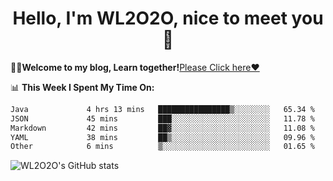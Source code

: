 <h1 align = "center">Hello, I'm WL2O2O, nice to meet you 👋</h1>

🧑‍💻**Welcome to my blog, Learn together!**[Please Click here❤️](https://wl2o2o.github.io)

📊 **This Week I Spent My Time On:**
<!--START_SECTION:waka-->

```txt
Java             4 hrs 13 mins   ████████████████▒░░░░░░░░   65.34 %
JSON             45 mins         ███░░░░░░░░░░░░░░░░░░░░░░   11.78 %
Markdown         42 mins         ██▓░░░░░░░░░░░░░░░░░░░░░░   11.08 %
YAML             38 mins         ██▒░░░░░░░░░░░░░░░░░░░░░░   09.96 %
Other            6 mins          ▒░░░░░░░░░░░░░░░░░░░░░░░░   01.65 %
```

<!--END_SECTION:waka-->

![WL2O2O's GitHub stats](https://github-readme-stats.vercel.app/api?username=wl2o2o&show_icons=true)


<!--
**WL2O2O/WL2O2O** is a ✨ _special_ ✨ repository because its `README.md` (this file) appears on your GitHub profile.

Here are some ideas to get you started:

- 🔭 I’m currently working on ...
- 🌱 I’m currently learning ...
- 👯 I’m looking to collaborate on ...
- 🤔 I’m looking for help with ...
- 💬 Ask me about ...
- 📫 How to reach me: ...
- 😄 Pronouns: ...
- ⚡ Fun fact: ...
-->
